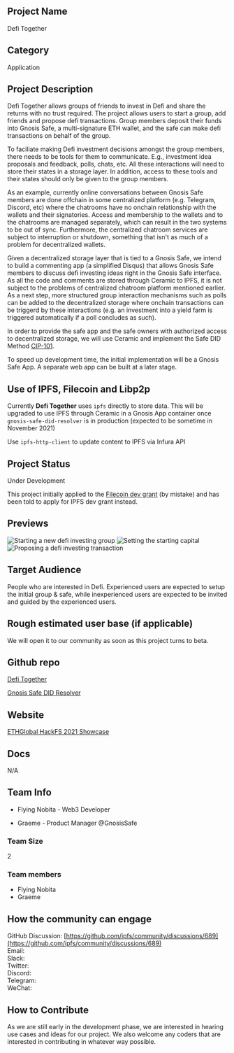 ## Project Name

Defi Together

## Category

Application

## Project Description

Defi Together allows groups of friends to invest in Defi and share the returns with no trust required. The project allows users to start a group, add friends and propose defi transactions. Group members deposit their funds into Gnosis Safe, a multi-signature ETH wallet, and the safe can make defi transactions on behalf of the group.

To faciliate making Defi investment decisions amongst the group members, there needs to be tools for them to communicate. E.g., investment idea proposals and feedback, polls, chats, etc. All these interactions will need to store their states in a storage layer. In addition, access to these tools and their states should only be given to the group members.

As an example, currently online conversations between Gnosis Safe members are done offchain in some centralized platform (e.g. Telegram, Discord, etc) where the chatrooms have no onchain relationship with the wallets and their signatories. Access and membership to the wallets and to the chatrooms are managed separately, which can result in the two systems to be out of sync. Furthermore, the centralized chatroom services are subject to interruption or shutdown, something that isn't as much of a problem for decentralized wallets.

Given a decentralized storage layer that is tied to a Gnosis Safe, we intend to build a commenting app (a simplified Disqus) that allows Gnosis Safe members to discuss defi investing ideas right in the Gnosis Safe interface. As all the code and comments are stored through Ceramic to IPFS, it is not subject to the problems of centralized chatroom platform mentioned earlier. As a next step, more structured group interaction mechanisms such as polls can be added to the decentralized storage where onchain transactions can be triggerd by these interactions (e.g. an investment into a yield farm is triggered automatically if a poll concludes as such).

In order to provide the safe app and the safe owners with authorized access to decentralized storage, we will use Ceramic and implement the Safe DID Method [CIP-101](https://github.com/ceramicnetwork/CIP/blob/main/CIPs/CIP-101/CIP-101.md).

To speed up development time, the initial implementation will be a Gnosis Safe App. A separate web app can be built at a later stage.

## Use of IPFS, Filecoin and Libp2p

Currently **Defi Together** uses `ipfs` directly to store data. This will be upgraded to use IPFS through Ceramic in a Gnosis App container once `gnosis-safe-did-resolver` is in production (expected to be sometime in November 2021)

Use `ipfs-http-client` to update content to IPFS via Infura API

## Project Status

Under Development

This project initially applied to the [Filecoin dev grant](https://github.com/filecoin-project/community/pull/336) (by mistake) and has been told to apply for IPFS dev grant instead.

## Previews

![Starting a new defi investing group](https://user-images.githubusercontent.com/46126470/138233589-caf51278-723d-416b-896b-a97c61f4b726.jpg)
![Setting the starting capital](https://user-images.githubusercontent.com/46126470/138233596-a1b47fa6-914e-4375-adee-82515ff685aa.jpg)
![Proposing a defi investing transaction](https://user-images.githubusercontent.com/46126470/138233605-9c11799d-d44e-42c3-ae2f-f51ccdad4fee.jpg)

## Target Audience

People who are interested in Defi. Experienced users are expected to setup the initial group & safe, while inexperienced users are expected to be invited and guided by the experienced users.

## Rough estimated user base (if applicable)

We will open it to our community as soon as this project turns to beta.

## Github repo

[Defi Together](https://github.com/flyingnobita/defi-together)

[Gnosis Safe DID Resolver](https://github.com/flyingnobita/safe-did-resolver)

## Website

[ETHGlobal HackFS 2021 Showcase](https://showcase.ethglobal.com/hackfs2021/defi-together-moon-together)

## Docs

N/A

## Team Info

- Flying Nobita - Web3 Developer

- Graeme - Product Manager @GnosisSafe

### Team Size

2

### Team members

- Flying Nobita
- Graeme

## How the community can engage

GitHub Discussion: [https://github.com/ipfs/community/discussions/689](https://github.com/ipfs/community/discussions/689)  
Email:  
Slack:  
Twitter:  
Discord:  
Telegram:  
WeChat:

## How to Contribute

As we are still early in the development phase, we are interested in hearing use cases and ideas for our project. We also welcome any coders that are interested in contributing in whatever way possible.
